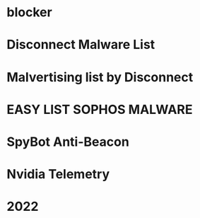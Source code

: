 # blocker
# Disconnect Malware List
# Malvertising list by Disconnect
# EASY LIST SOPHOS MALWARE
# SpyBot Anti-Beacon
# Nvidia Telemetry
# 2022
